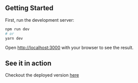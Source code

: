 ## Getting Started

First, run the development server:

```bash
npm run dev
# or
yarn dev
```

Open [http://localhost:3000](http://localhost:3000) with your browser to see the result.



## See it in action

Checkout the deployed version [here](https://crypto-currency-tracker.vercel.app/) 

